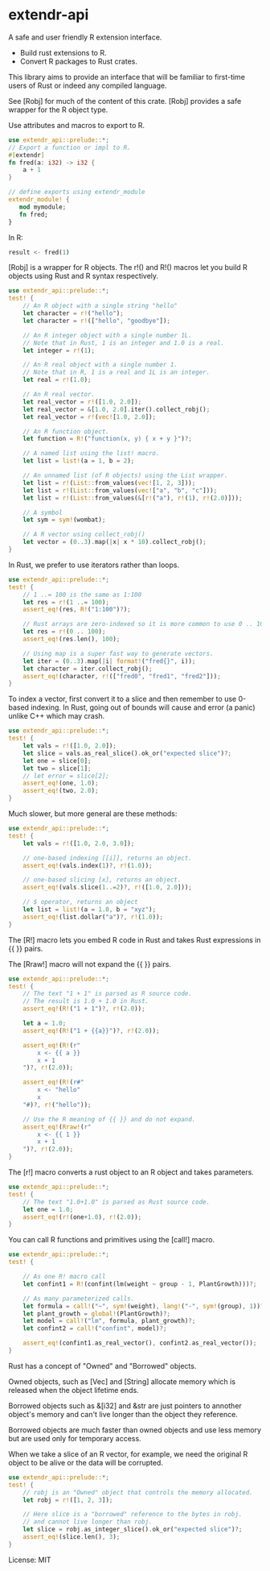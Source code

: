 # extendr-api


A safe and user friendly R extension interface.

* Build rust extensions to R.
* Convert R packages to Rust crates.

This library aims to provide an interface that will be familiar to
first-time users of Rust or indeed any compiled language.

See [Robj] for much of the content of this crate.
[Robj] provides a safe wrapper for the R object type.

Use attributes and macros to export to R.
```rust
use extendr_api::prelude::*;
// Export a function or impl to R.
#[extendr]
fn fred(a: i32) -> i32 {
    a + 1
}

// define exports using extendr_module
extendr_module! {
   mod mymodule;
   fn fred;
}

```

In R:

```rust
result <- fred(1)
```

[Robj] is a wrapper for R objects.
The r!() and R!() macros let you build R objects
using Rust and R syntax respectively.
```rust
use extendr_api::prelude::*;
test! {
    // An R object with a single string "hello"
    let character = r!("hello");
    let character = r!(["hello", "goodbye"]);

    // An R integer object with a single number 1L.
    // Note that in Rust, 1 is an integer and 1.0 is a real.
    let integer = r!(1);

    // An R real object with a single number 1.
    // Note that in R, 1 is a real and 1L is an integer.
    let real = r!(1.0);

    // An R real vector.
    let real_vector = r!([1.0, 2.0]);
    let real_vector = &[1.0, 2.0].iter().collect_robj();
    let real_vector = r!(vec![1.0, 2.0]);

    // An R function object.
    let function = R!("function(x, y) { x + y }")?;

    // A named list using the list! macro.
    let list = list!(a = 1, b = 2);

    // An unnamed list (of R objects) using the List wrapper.
    let list = r!(List::from_values(vec![1, 2, 3]));
    let list = r!(List::from_values(vec!["a", "b", "c"]));
    let list = r!(List::from_values(&[r!("a"), r!(1), r!(2.0)]));

    // A symbol
    let sym = sym!(wombat);

    // A R vector using collect_robj()
    let vector = (0..3).map(|x| x * 10).collect_robj();
}
```

In Rust, we prefer to use iterators rather than loops.

```rust
use extendr_api::prelude::*;
test! {
    // 1 ..= 100 is the same as 1:100
    let res = r!(1 ..= 100);
    assert_eq!(res, R!("1:100")?);

    // Rust arrays are zero-indexed so it is more common to use 0 .. 100.
    let res = r!(0 .. 100);
    assert_eq!(res.len(), 100);

    // Using map is a super fast way to generate vectors.
    let iter = (0..3).map(|i| format!("fred{}", i));
    let character = iter.collect_robj();
    assert_eq!(character, r!(["fred0", "fred1", "fred2"]));
}
```

To index a vector, first convert it to a slice and then
remember to use 0-based indexing. In Rust, going out of bounds
will cause and error (a panic) unlike C++ which may crash.
```rust
use extendr_api::prelude::*;
test! {
    let vals = r!([1.0, 2.0]);
    let slice = vals.as_real_slice().ok_or("expected slice")?;
    let one = slice[0];
    let two = slice[1];
    // let error = slice[2];
    assert_eq!(one, 1.0);
    assert_eq!(two, 2.0);
}
```

Much slower, but more general are these methods:
```rust
use extendr_api::prelude::*;
test! {
    let vals = r!([1.0, 2.0, 3.0]);

    // one-based indexing [[i]], returns an object.
    assert_eq!(vals.index(1)?, r!(1.0));

    // one-based slicing [x], returns an object.
    assert_eq!(vals.slice(1..=2)?, r!([1.0, 2.0]));

    // $ operator, returns an object
    let list = list!(a = 1.0, b = "xyz");
    assert_eq!(list.dollar("a")?, r!(1.0));
}
```

The [R!] macro lets you embed R code in Rust
and takes Rust expressions in {{ }} pairs.

The [Rraw!] macro will not expand the {{ }} pairs.
```rust
use extendr_api::prelude::*;
test! {
    // The text "1 + 1" is parsed as R source code.
    // The result is 1.0 + 1.0 in Rust.
    assert_eq!(R!("1 + 1")?, r!(2.0));

    let a = 1.0;
    assert_eq!(R!("1 + {{a}}")?, r!(2.0));

    assert_eq!(R!(r"
        x <- {{ a }}
        x + 1
    ")?, r!(2.0));

    assert_eq!(R!(r#"
        x <- "hello"
        x
    "#)?, r!("hello"));

    // Use the R meaning of {{ }} and do not expand.
    assert_eq!(Rraw!(r"
        x <- {{ 1 }}
        x + 1
    ")?, r!(2.0));
}
```

The [r!] macro converts a rust object to an R object
and takes parameters.
```rust
use extendr_api::prelude::*;
test! {
    // The text "1.0+1.0" is parsed as Rust source code.
    let one = 1.0;
    assert_eq!(r!(one+1.0), r!(2.0));
}
```

You can call R functions and primitives using the [call!] macro.
```rust
use extendr_api::prelude::*;
test! {

    // As one R! macro call
    let confint1 = R!(confint(lm(weight ~ group - 1, PlantGrowth)))?;

    // As many parameterized calls.
    let formula = call!("~", sym!(weight), lang!("-", sym!(group), 1))?;
    let plant_growth = global!(PlantGrowth)?;
    let model = call!("lm", formula, plant_growth)?;
    let confint2 = call!("confint", model)?;

    assert_eq!(confint1.as_real_vector(), confint2.as_real_vector());
}
```

Rust has a concept of "Owned" and "Borrowed" objects.

Owned objects, such as [Vec] and [String] allocate memory
which is released when the object lifetime ends.

Borrowed objects such as &[i32] and &str are just pointers
to annother object's memory and can't live longer than the
object they reference.

Borrowed objects are much faster than owned objects and use less
memory but are used only for temporary access.

When we take a slice of an R vector, for example, we need the
original R object to be alive or the data will be corrupted.

```rust
use extendr_api::prelude::*;
test! {
    // robj is an "Owned" object that controls the memory allocated.
    let robj = r!([1, 2, 3]);

    // Here slice is a "borrowed" reference to the bytes in robj.
    // and cannot live longer than robj.
    let slice = robj.as_integer_slice().ok_or("expected slice")?;
    assert_eq!(slice.len(), 3);
}
```

License: MIT
